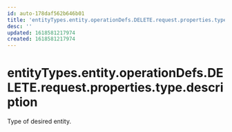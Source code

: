 ```yaml
---
id: auto-178daf562b646b01
title: 'entityTypes.entity.operationDefs.DELETE.request.properties.type.description'
desc: ''
updated: 1618581217974
created: 1618581217974
---
```

# entityTypes.entity.operationDefs.DELETE.request.properties.type.description

Type of desired entity.